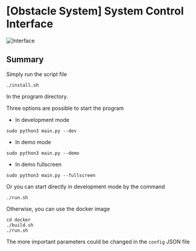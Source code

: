 # [Obstacle System] System Control Interface

![Interface](https://user-images.githubusercontent.com/80487132/217883239-aec3fff5-06af-4fdc-b33b-e7b8296382a5.png)

## Summary

Simply run the script file
```
./install.sh
```
In the program directory.

Three options are possible to start the program
- In development mode
```
sudo python3 main.py --dev
```
- In demo mode
```
sudo python3 main.py --demo
```
- In demo fullscreen
```
sudo python3 main.py --fullscreen
```

Or you can start directly in development mode by the command
```
./run.sh
```

Otherwise, you can use the docker image
```
cd docker
./build.sh
./run.sh
```

The more important parameters could be changed in the ```config``` JSON file
